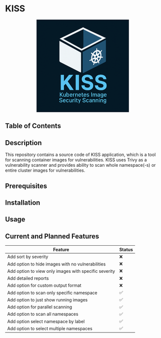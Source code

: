 # KISS

<p align="center"><img src="images/kiss-logo.png" alt="KISS Logo" width="300"/></p>

## Table of Contents

## Description

This repository contains a source code of KISS application, which is a tool for scanning container images for vulnerabilities.
KISS uses Trivy as a vulnerability scanner and provides ability to scan whole namespace(-s) or entire cluster images for vulnerabilities.

## Prerequisites

## Installation

## Usage

## Current and Planned Features

Feature | Status
--- | ---
Add sort by severity | :x:
Add option to hide images with no vulnerabilities | :x:
Add option to view only images with specific severity | :x:
Add detailed reports | :x:
Add option for custom output format | :x:
Add option to scan only specific namespace | :white_check_mark:
Add option to just show running images | :white_check_mark:
Add option for parallel scanning | :white_check_mark:
Add option to scan all namespaces | :white_check_mark:
Add option select namespace by label | :white_check_mark:
Add option to select multiple namespaces | :white_check_mark: